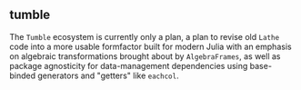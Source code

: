 ## tumble
The `Tumble` ecosystem is currently only a plan, a plan to revise old `Lathe` code into a more usable formfactor built for modern Julia with an emphasis on algebraic transformations brought about by `AlgebraFrames`, as well as package agnosticity for data-management dependencies using base-binded generators and "getters" like `eachcol`.


